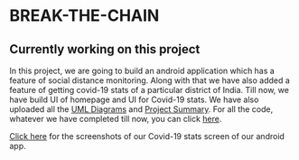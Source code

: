 # BREAK-THE-CHAIN #

## Currently working on this project ##

In this project, we are going to build an android application which has a feature of social distance monitoring. Along with that we have also added a feature of getting covid-19 stats of a particular district of India.
Till now, we have build UI of homepage and UI for Covid-19 stats. We have also uploaded all the [UML Diagrams](https://github.com/munish2301/Break-the-chain/blob/main/UML%20Diagrams%20and%20Project%20Summary/UML%20Diagrams.pdf) and [Project Summary](https://github.com/munish2301/Break-the-chain/blob/main/UML%20Diagrams%20and%20Project%20Summary/Summary.pdf). For all the code, whatever we have completed till now, you can click [here](https://github.com/munish2301/Break-the-chain/tree/main/break_the_chain/lib).

[Click here](https://github.com/munish2301/Break-the-chain/tree/main/Project%20Images) for the screenshots of our Covid-19 stats screen of our android app.
